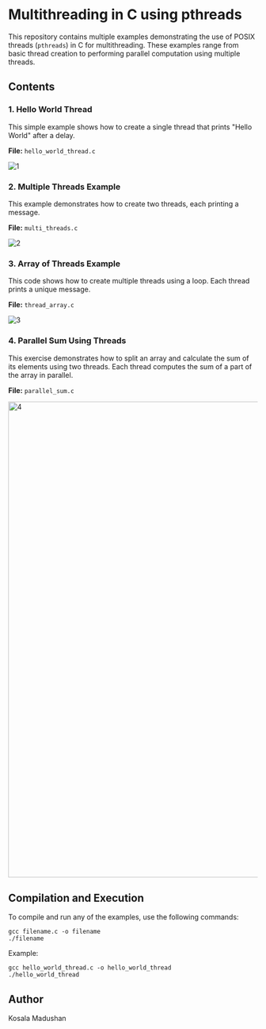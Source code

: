 
# Multithreading in C using pthreads

This repository contains multiple examples demonstrating the use of POSIX threads (`pthreads`) in C for multithreading. These examples range from basic thread creation to performing parallel computation using multiple threads.

## Contents

### 1. Hello World Thread
This simple example shows how to create a single thread that prints "Hello World" after a delay.

**File:** `hello_world_thread.c`

![1](https://github.com/user-attachments/assets/5dcbe934-b06f-4e8d-b3af-8295a43ace92)


### 2. Multiple Threads Example
This example demonstrates how to create two threads, each printing a message.

**File:** `multi_threads.c`

![2](https://github.com/user-attachments/assets/e5814fdb-2b43-414e-97f6-20865aeff494)


### 3. Array of Threads Example
This code shows how to create multiple threads using a loop. Each thread prints a unique message.

**File:** `thread_array.c`

![3](https://github.com/user-attachments/assets/7fb746f5-6573-4411-bcca-0a7b640554de)


### 4. Parallel Sum Using Threads
This exercise demonstrates how to split an array and calculate the sum of its elements using two threads. Each thread computes the sum of a part of the array in parallel.

**File:** `parallel_sum.c`

<img width="959" alt="4" src="https://github.com/user-attachments/assets/c0750c3b-ea9f-4a91-8aa8-f6c5f14eb0ed" />


## Compilation and Execution

To compile and run any of the examples, use the following commands:

```
gcc filename.c -o filename
./filename
```

Example:
```
gcc hello_world_thread.c -o hello_world_thread
./hello_world_thread
```

## Author
Kosala Madushan
